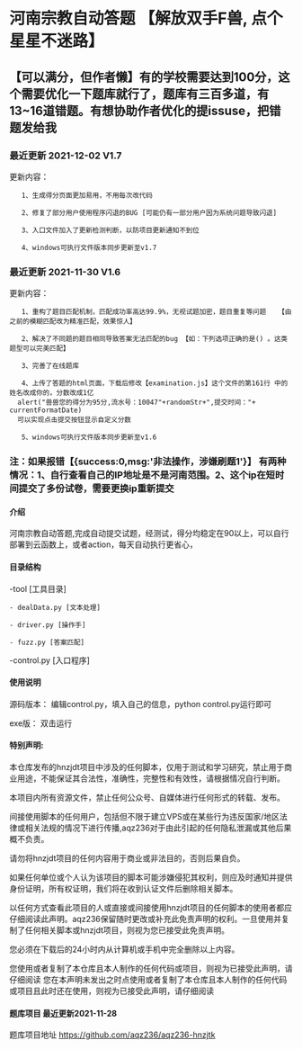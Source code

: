 # 河南宗教自动答题  【解放双手F兽, 点个星星不迷路】
## 【可以满分，但作者懒】有的学校需要达到100分，这个需要优化一下题库就行了，题库有三百多道，有13~16道错题。有想协助作者优化的提issuse，把错题发给我 
### 最近更新 2021-12-02     V1.7
更新内容：

       1、生成得分页面更加易用，不用每次改代码
       
       2、修复了部分用户使用程序闪退的BUG [可能仍有一部分用户因为系统问题导致闪退]
       
       3、入口文件加入了更新检测判断，以防项目更新通知不到位
       
       4、windows可执行文件版本同步更新至v1.7




### 最近更新 2021-11-30     V1.6
更新内容：

       1、重构了题目匹配机制，匹配成功率高达99.9%，无视试题加密，题目重复等问题   【由之前的模糊匹配改为精准匹配，效果惊人】
       
       2、解决了不同题的题目相同导致答案无法匹配的bug 【如：下列选项正确的是() 。这类题型可以完美匹配】
       
       3、完善了在线题库
       
       4、上传了答题的html页面，下载后修改【examination.js】这个文件的第161行 中的姓名改成你的，分数改成1亿
      alert("兽兽您的得分为95分,流水号：10047"+randomStr+",提交时间："+ currentFormatDate)
      可以实现点击提交按钮显示自定义分数
       
       5、windows可执行文件版本同步更新至v1.6
       
  
### 注：如果报错【{success:0,msg:'非法操作，涉嫌刷题1'}】  有两种情况：1、自行查看自己的IP地址是不是河南范围。2、这个ip在短时间提交了多份试卷，需要更换ip重新提交
       
       

#### 介绍
河南宗教自动答题,完成自动提交试题，经测试，得分均稳定在90以上，可以自行部署到云函数上，或者action，每天自动执行更省心，

#### 目录结构
-tool [工具目录]

    - dealData.py [文本处理]
    
    - driver.py [操作手]
    
    - fuzz.py [答案匹配]
    
-control.py [入口程序]



#### 使用说明
源码版本：
	编辑control.py，填入自己的信息，python control.py运行即可

exe版：
         双击运行
	 
	 
	 
#### 特别声明:
本仓库发布的hnzjdt项目中涉及的任何脚本，仅用于测试和学习研究，禁止用于商业用途，不能保证其合法性，准确性，完整性和有效性，请根据情况自行判断。

本项目内所有资源文件，禁止任何公众号、自媒体进行任何形式的转载、发布。

间接使用脚本的任何用户，包括但不限于建立VPS或在某些行为违反国家/地区法律或相关法规的情况下进行传播,aqz236对于由此引起的任何隐私泄漏或其他后果概不负责。

请勿将hnzjdt项目的任何内容用于商业或非法目的，否则后果自负。

如果任何单位或个人认为该项目的脚本可能涉嫌侵犯其权利，则应及时通知并提供身份证明，所有权证明，我们将在收到认证文件后删除相关脚本。

以任何方式查看此项目的人或直接或间接使用hnzjdt项目的任何脚本的使用者都应仔细阅读此声明。aqz236保留随时更改或补充此免责声明的权利。一旦使用并复制了任何相关脚本或hnzjdt项目，则视为您已接受此免责声明。

您必须在下载后的24小时内从计算机或手机中完全删除以上内容。

您使用或者复制了本仓库且本人制作的任何代码或项目，则视为已接受此声明，请仔细阅读
您在本声明未发出之时点使用或者复制了本仓库且本人制作的任何代码或项目且此时还在使用，则视为已接受此声明，请仔细阅读

#### 题库项目 最近更新2021-11-28
 题库项目地址 https://github.com/aqz236/aqz236-hnzjtk
